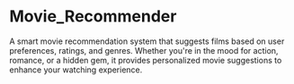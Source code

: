 # Movie_Recommender
A smart movie recommendation system that suggests films based on user preferences, ratings, and genres. Whether you're in the mood for action, romance, or a hidden gem, it provides personalized movie suggestions to enhance your watching experience. 
